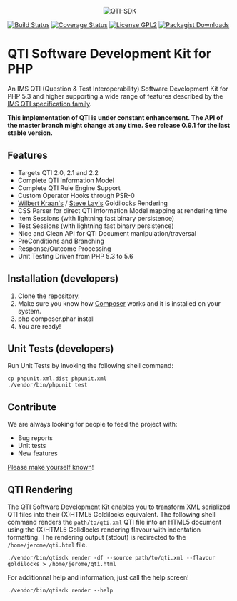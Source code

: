 <p align="center"><img src="https://cloud.githubusercontent.com/assets/4217431/6734391/3b3ef4e8-ce58-11e4-83a1-d6e39a91400f.png" alt="QTI-SDK" /></p>

[![Build Status](https://travis-ci.org/oat-sa/qti-sdk.svg?branch=master)](https://travis-ci.org/oat-sa/qti-sdk)
[![Coverage Status](https://coveralls.io/repos/oat-sa/qti-sdk/badge.png)](https://coveralls.io/r/oat-sa/qti-sdk)
[![License GPL2](http://img.shields.io/badge/licence-gpl2-blue.svg)](http://www.gnu.org/licenses/gpl-2.0.html)
[![Packagist Downloads](http://img.shields.io/packagist/dt/qtism/qtism.svg)](https://packagist.org/packages/qtism/qtism)

# QTI Software Development Kit for PHP

An IMS QTI (Question &amp; Test Interoperability) Software Development Kit for PHP 5.3 and higher supporting a wide 
range of features described by the [IMS QTI specification family](http://www.imsglobal.org/question).

__This implementation of QTI is under constant enhancement. The API of the master branch might change at any time. See release 0.9.1 for the last stable version.__

## Features

* Targets QTI 2.0, 2.1 and 2.2
* Complete QTI Information Model
* Complete QTI Rule Engine Support
* Custom Operator Hooks through PSR-0
* [Wilbert Kraan's](http://blogs.cetis.ac.uk/wilbert/2013/11/06/using-standards-to-make-assessment-in-e-textbooks-scalable-engaging-but-robust) / [Steve Lay's](http://swl10.blogspot.co.uk/2013/09/transforming-qti-v2-into-xhtml-5.html) Goldilocks Rendering
* CSS Parser for direct QTI Information Model mapping at rendering time
* Item Sessions (with lightning fast binary persistence)
* Test Sessions (with lightning fast binary persistence)
* Nice and Clean API for QTI Document manipulation/traversal
* PreConditions and Branching
* Response/Outcome Processing
* Unit Testing Driven from PHP 5.3 to 5.6

## Installation (developers)

1. Clone the repository.
2. Make sure you know how [Composer](https://getcomposer.org/download/) works and it is installed on your system.
3. php composer.phar install
4. You are ready!

## Unit Tests (developers)

Run Unit Tests by invoking the following shell command:

```shell
cp phpunit.xml.dist phpunit.xml
./vendor/bin/phpunit test
```

## Contribute

We are always looking for people to feed the project with:

* Bug reports
* Unit tests
* New features

[Please make yourself known](https://github.com/bugalood)!

## QTI Rendering

The QTI Software Development Kit enables you to transform XML serialized QTI files
into their (X)HTML5 Goldilocks equivalent. The following shell command renders the
`path/to/qti.xml` QTI file into an HTML5 document using the (X)HTML5 Golidlocks rendering 
flavour with indentation formatting. The rendering output (stdout) is redirected to the
`/home/jerome/qti.html` file.

```shell
./vendor/bin/qtisdk render -df --source path/to/qti.xml --flavour goldilocks > /home/jerome/qti.html
```

For additionnal help and information, just call the help screen!

```shell
./vendor/bin/qtisdk render --help
```
